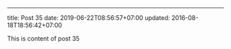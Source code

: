---
title: Post 35
date: 2019-06-22T08:56:57+07:00
updated: 2016-08-18T18:56:42+07:00

This is content of post 35
